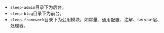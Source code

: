 - `sleep-admin`目录下为后台。
- `sleep-blog`目录下为前台。
- `sleep-framework`目录下为公用模块，如常量、通用配置、注解、service层、处理器。



